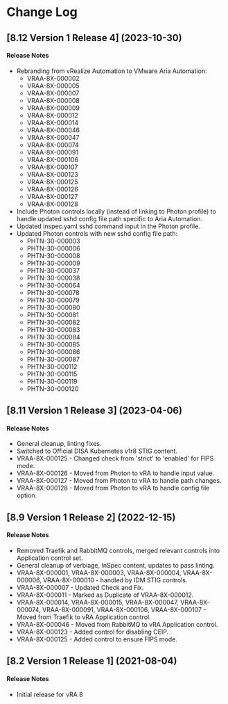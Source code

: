 # Change Log  

## [8.12 Version 1 Release 4] (2023-10-30)

#### Release Notes
- Rebranding from vRealize Automation to VMware Aria Automation:
  - VRAA-8X-000002
  - VRAA-8X-000005
  - VRAA-8X-000007
  - VRAA-8X-000008
  - VRAA-8X-000009
  - VRAA-8X-000012
  - VRAA-8X-000014
  - VRAA-8X-000046
  - VRAA-8X-000047
  - VRAA-8X-000074
  - VRAA-8X-000091
  - VRAA-8X-000106
  - VRAA-8X-000107
  - VRAA-8X-000123
  - VRAA-8X-000125
  - VRAA-8X-000126
  - VRAA-8X-000127
  - VRAA-8X-000128
- Include Photon controls locally (instead of linking to Photon profile) to handle updated sshd config file path specific to Aria Automation.
- Updated inspec.yaml sshd command input in the Photon profile.
- Updated Photon controls with new sshd config file path:
  - PHTN-30-000003
  - PHTN-30-000006
  - PHTN-30-000008
  - PHTN-30-000009
  - PHTN-30-000037
  - PHTN-30-000038
  - PHTN-30-000064
  - PHTN-30-000078
  - PHTN-30-000079
  - PHTN-30-000080
  - PHTN-30-000081
  - PHTN-30-000082
  - PHTN-30-000083
  - PHTN-30-000084
  - PHTN-30-000085
  - PHTN-30-000086
  - PHTN-30-000087
  - PHTN-30-000112
  - PHTN-30-000115
  - PHTN-30-000119
  - PHTN-30-000120

## [8.11 Version 1 Release 3] (2023-04-06)

#### Release Notes
- General cleanup, linting fixes.
- Switched to Official DISA Kubernetes v1r8 STIG content.
- VRAA-8X-000125 - Changed check from 'strict' to 'enabled' for FIPS mode.
- VRAA-8X-000126 - Moved from Photon to vRA to handle input value.
- VRAA-8X-000127 - Moved from Photon to vRA to handle path changes.
- VRAA-8X-000128 - Moved from Photon to vRA to handle config file option.

## [8.9 Version 1 Release 2] (2022-12-15)

#### Release Notes
- Removed Traefik and RabbitMQ controls, merged relevant controls into Application control set.
- General cleanup of verbiage, InSpec content, updates to pass linting.
- VRAA-8X-000001, VRAA-8X-000003, VRAA-8X-000004, VRAA-8X-000006, VRAA-8X-000010 - handled by IDM STIG controls.
- VRAA-8X-000007 - Updated Check and Fix.
- VRAA-8X-000011 - Marked as Duplicate of VRAA-8X-000012.
- VRAA-8X-000014, VRAA-8X-000015, VRAA-8X-000047, VRAA-8X-000074, VRAA-8X-000091, VRAA-8X-000106, VRAA-8X-000107 - Moved from Traefik to vRA Application control.
- VRAA-8X-000046 - Moved from RabbitMQ to vRA Application control.
- VRAA-8X-000123 - Added control for disabling CEIP.
- VRAA-8X-000125 - Added control to ensure FIPS mode.

## [8.2 Version 1 Release 1] (2021-08-04)

#### Release Notes
- Initial release for vRA 8